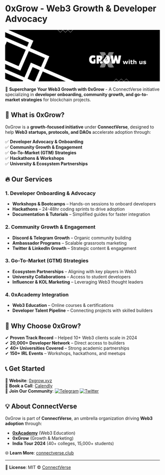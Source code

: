 # 0xGrow - Web3 Growth & Developer Advocacy

<p align="center">
  <img src="/public/social-image.png" alt="0xGrow Banner">
</p>

🚀 **Supercharge Your Web3 Growth with 0xGrow** - A ConnectVerse initiative specializing in **developer onboarding, community growth, and go-to-market strategies** for blockchain projects.

## 📌 What is 0xGrow?

0xGrow is a **growth-focused initiative** under **ConnectVerse**, designed to help **Web3 startups, protocols, and DAOs** accelerate adoption through:

✅ **Developer Advocacy & Onboarding**  
✅ **Community Growth & Engagement**  
✅ **Go-To-Market (GTM) Strategies**  
✅ **Hackathons & Workshops**  
✅ **University & Ecosystem Partnerships**  

## 🔥 Our Services

### 1. Developer Onboarding & Advocacy
- **Workshops & Bootcamps** – Hands-on sessions to onboard developers
- **Hackathons** – 24-48hr coding sprints to drive adoption
- **Documentation & Tutorials** – Simplified guides for faster integration

### 2. Community Growth & Engagement
- **Discord & Telegram Growth** – Organic community building
- **Ambassador Programs** – Scalable grassroots marketing
- **Twitter & LinkedIn Growth** – Strategic content & engagement

### 3. Go-To-Market (GTM) Strategies
- **Ecosystem Partnerships** – Aligning with key players in Web3
- **University Collaborations** – Access to student developers
- **Influencer & KOL Marketing** – Leveraging Web3 thought leaders

### 4. 0xAcademy Integration
- **Web3 Education** – Online courses & certifications
- **Developer Talent Pipeline** – Connecting projects with skilled builders

## 🚀 Why Choose 0xGrow?

✔ **Proven Track Record** – Helped 10+ Web3 clients scale in 2024  
✔ **20,000+ Developer Network** – Direct access to builders  
✔ **40+ Universities Covered** – Strong academic partnerships  
✔ **150+ IRL Events** – Workshops, hackathons, and meetups  

## 📞 Get Started

🔗 **Website**: [0xgrow.xyz](https://0xgrow.xyz)  
📅 **Book a Call**: [Calendly](https://calendly.com/quantumworld394/30min)  
📢 **Join Our Community**: 
[![Telegram](https://img.shields.io/badge/Telegram-2CA5E0?style=flat&logo=telegram)](https://t.me/connectverseweb3)
[![Twitter](https://img.shields.io/badge/Twitter-1DA1F2?style=flat&logo=twitter)](https://x.com/connectverse3)

## 💡 About ConnectVerse

0xGrow is part of **ConnectVerse**, an umbrella organization driving **Web3 adoption** through:
- **[0xAcademy](https://0xacademy.xyz)** (Web3 Education)
- **0xGrow** (Growth & Marketing)
- **India Tour 2024** (40+ colleges, 15,000+ students)

🌐 **Learn More**: [connectverse.club](https://connectverse.club)

---

📜 **License**: MIT © [ConnectVerse](https://github.com/ConnectVerse)

